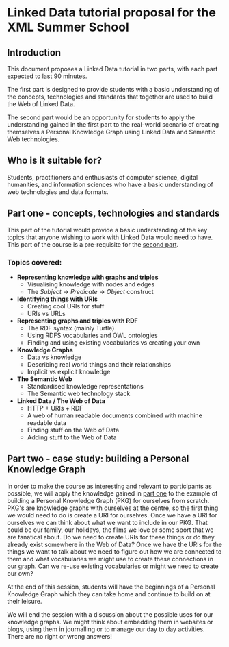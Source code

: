 # Linked Data tutorial proposal for the XML Summer School

## Introduction
This document proposes a Linked Data tutorial in two parts, with each part expected to last 90 minutes.

The first part is designed to provide students with a basic understanding of the concepts, technologies and standards that together are used to build the Web of Linked Data.

The second part would be an opportunity for students to apply the understanding gained in the first part to the real-world scenario of creating themselves a Personal Knowledge Graph using Linked Data and Semantic Web technologies.  

## Who is it suitable for?
Students, practitioners and enthusiasts of computer science, digital humanities, and information sciences who have a basic understanding of web technologies and data formats.

## Part one<a name="part1"></a> - concepts, technologies and standards

This part of the tutorial would provide a basic understanding of the key topics that anyone wishing to work with Linked Data would need to have. This part of the course is a pre-requisite for the [second part](#part2).

### Topics covered:
- **Representing knowledge with graphs and triples**
  - Visualising knowledge with nodes and edges
  - The *Subject* -> *Predicate* -> *Object* construct
- **Identifying things with URIs**
  - Creating cool URIs for stuff
  - URIs vs URLs
- **Representing graphs and triples with RDF**
  - The RDF syntax (mainly Turtle)
  - Using RDFS vocabularies and OWL ontologies
  - Finding and using existing vocabularies vs creating your own
- **Knowledge Graphs**
  - Data vs knowledge
  - Describing real world things and their relationships
  - Implicit vs explicit knowledge
- **The Semantic Web**
  - Standardised knowledge representations
  - The Semantic web technology stack
- **Linked Data / The Web of Data**
  - HTTP + URIs + RDF
  - A web of human readable documents combined with machine readable data
  - Finding stuff on the Web of Data
  - Adding stuff to the Web of Data

## Part two<a name="part2"></a> - case study: building a Personal Knowledge Graph
In order to make the course as interesting and relevant to participants as possible, we will apply the knowledge gained in [part one](#part1) to the example of building a Personal Knowledge Graph (PKG) for ourselves from scratch. PKG's are knowledge graphs with ourselves at the centre, so the first thing we would need to do is create a URI for ourselves. Once we have a URI for ourselves we can think about what we want to include in our PKG. That could be our family, our holidays, the films we love or some sport that we are fanatical about. Do we need to create URIs for these things or do they already exist somewhere in the Web of Data? Once we have the URIs for the things we want to talk about we need to figure out how we are connected to them and what vocabularies we might use to create these connections in our graph. Can we re-use existing vocabularies or might we need to create our own?

At the end of this session, students will have the beginnings of a Personal Knowledge Graph which they can take home and continue to build on at their leisure.

We will end the session with a discussion about the possible uses for our knowledge graphs. We might think about embedding them in websites or blogs, using them in journalling or to manage our day to day activities. There are no right or wrong answers!
